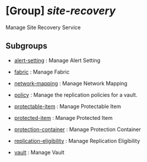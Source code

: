 # [Group] _site-recovery_

Manage Site Recovery Service

## Subgroups

- [alert-setting](/Commands/site-recovery/alert-setting/readme.md)
: Manage Alert Setting

- [fabric](/Commands/site-recovery/fabric/readme.md)
: Manage Fabric

- [network-mapping](/Commands/site-recovery/network-mapping/readme.md)
: Manage Network Mapping

- [policy](/Commands/site-recovery/policy/readme.md)
: Manage the replication policies for a vault.

- [protectable-item](/Commands/site-recovery/protectable-item/readme.md)
: Manage Protectable Item

- [protected-item](/Commands/site-recovery/protected-item/readme.md)
: Manage Protected Item

- [protection-container](/Commands/site-recovery/protection-container/readme.md)
: Manage Protection Container

- [replication-eligibility](/Commands/site-recovery/replication-eligibility/readme.md)
: Manage Replication Eligibility

- [vault](/Commands/site-recovery/vault/readme.md)
: Manage Vault

